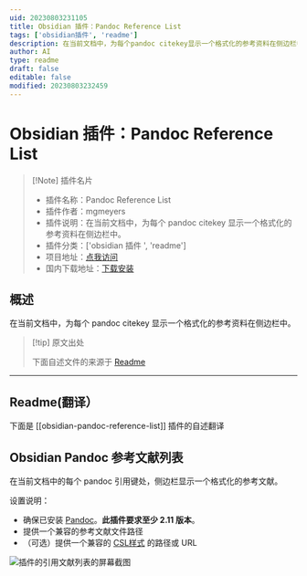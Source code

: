 ```yaml
---
uid: 20230803231105
title: Obsidian 插件：Pandoc Reference List
tags: ['obsidian插件', 'readme']
description: 在当前文档中，为每个pandoc citekey显示一个格式化的参考资料在侧边栏中。
author: AI
type: readme
draft: false
editable: false
modified: 20230803232459
---
```


# Obsidian 插件：Pandoc Reference List

> [!Note] 插件名片
> - 插件名称：Pandoc Reference List
> - 插件作者：mgmeyers
> - 插件说明：在当前文档中，为每个 pandoc citekey 显示一个格式化的参考资料在侧边栏中。
> - 插件分类：['obsidian 插件 ', 'readme']
> - 项目地址：[点我访问](https://github.com/mgmeyers/obsidian-pandoc-reference-list)
> - 国内下载地址：[下载安装](https://pkmer.cn/products/plugin/pluginMarket/?obsidian-pandoc-reference-list)

## 概述

在当前文档中，为每个 pandoc citekey 显示一个格式化的参考资料在侧边栏中。

> [!tip] 原文出处
>
>下面自述文件的来源于 [Readme](https://ghproxy.net/https://raw.githubusercontent.com/mgmeyers/obsidian-pandoc-reference-list/main/README.md)
>

---

## Readme(翻译）

下面是 [[obsidian-pandoc-reference-list]] 插件的自述翻译

## Obsidian Pandoc 参考文献列表

在当前文档中的每个 pandoc 引用键处，侧边栏显示一个格式化的参考文献。

设置说明：

- 确保已安装 [Pandoc](https://pandoc.org/)。**此插件要求至少 2.11 版本**。
- 提供一个兼容的参考文献文件路径
- （可选）提供一个兼容的 [CSL样式](https://citationstyles.org/) 的路径或 URL

<img src="https://raw.githubusercontent.com/mgmeyers/obsidian-pandoc-reference-list/main/Screen%20Shot.png" alt="插件的引用文献列表的屏幕截图">



